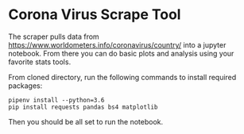 # Corona Virus Scrape Tool

The scraper pulls data from https://www.worldometers.info/coronavirus/country/<country> into a jupyter notebook. From there you can do basic plots and analysis using your favorite stats tools. 

From cloned directory, run the following commands to install required packages: 

```console
pipenv install --python=3.6
pip install requests pandas bs4 matplotlib
```

Then you should be all set to run the notebook. 